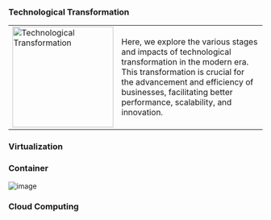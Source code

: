 ### Technological Transformation

<table>
<tr>
<td><img src="https://github.com/saifulislam88/docker/assets/68442870/401f1965-77cb-450a-b558-5ad80b1428ea" alt="Technological Transformation" width="200"/></td>
<td>
Here, we explore the various stages and impacts of technological transformation in the modern era. This transformation is crucial for the advancement and efficiency of businesses, facilitating better performance, scalability, and innovation.
</td>
</tr>
</table>

### Virtualization
### Container

 ![image](https://github.com/saifulislam88/docker/assets/68442870/3c392818-aa43-4313-8893-72d83f1a5019)

### Cloud Computing
